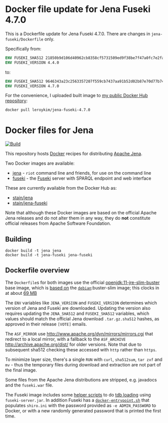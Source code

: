 # Docker file update for Jena Fuseki 4.7.0
This is a Dockerfile update for Jena Fuseki 4.7.0.
There are changes in `jena-fuseki/Dockerfile` only.

Specifically from:
```dockerfile
ENV FUSEKI_SHA512 21850b9d106d40962cb8358cf5731509ed9f38be7f47a0fc7e2fa22247d89faf7b4ef3ecb58cac590b7592b3b8340b80214ab7ca67b9d1231acb68df62b8bd3d
ENV FUSEKI_VERSION 4.4.0
```
to:
```dockerfile
ENV FUSEKI_SHA512 9646343a23c2563357207f559cb7437aa91b52d02b87e70d77b746b609e93ed0ad9dce06e072f864d53422946f24aa8ee60d9c594c1f82e8f2ab226eba56e474
ENV FUSEKI_VERSION 4.7.0
```

For the convenience, I uploaded built image to [my public Docker Hub repository](https://hub.docker.com/r/leroykim/jena-fuseki-4.7.0):
```bash
docker pull leroykim/jena-fuseki-4.7.0
```


# Docker files for Jena

[![Build](https://github.com/stain/jena-docker/actions/workflows/main.yml/badge.svg)](https://github.com/stain/jena-docker/actions/workflows/main.yml)

This repository hosts [Docker](https://www.docker.com/) recipes for distributing 
[Apache Jena](http://jena.apache.org/).

Two Docker images are available:

 - [jena](jena/) - `riot` command line and friends, for use on the command line
 - [fuseki](fuseki/) - the [Fuseki](http://jena.apache.org/documentation/fuseki2/) server with SPARQL endpoint and web interface
 
These are currently available from the Docker Hub as:

 - [stain/jena](https://hub.docker.com/r/stain/jena/)
 - [stain/jena-fuseki](https://hub.docker.com/r/stain/jena-fuseki/)

Note that although these Docker images are based on the official Apache Jena releases
and do not alter them in any way, they do **not** constitute official releases
from Apache Software Foundation.

## Building

```shell
docker build -t jena jena
docker build -t jena-fuseki jena-fuseki
```
 
## Dockerfile overview

The `Dockerfile`s for both images use the official [openjdk:11-jre-slim-buster](https://hub.docker.com/r/_/openjdk/) base image, which is [based on](https://github.com/docker-library/openjdk/blob/master/11/jre/slim/Dockerfile) the [`debian`](https://hub.docker.com/_/debian/):buster-slim image; this clocks in at about [69 MB](https://microbadger.com/images/openjdk:11-jre-slim-buster)

The `ENV` variables like `JENA_VERSION` and `FUSEKI_VERSION` determines which version of Jena and Fuseki are downloaded. Updating the version also requires updating the `JENA_SHA512` and `FUSEKI_SHA512` variables, which values should match the official Jena download `.tar.gz.sha512` hashes, as approved in their release `[VOTE]` emails.

The `ASF_MIRROR` use <http://www.apache.org/dyn/mirrors/mirrors.cgi> that redirect to a local mirror, with a fallback to the `ASF_ARCHIVE` <http://archive.apache.org/dist/> for older versions. Note that due to subsequent sha512 checking these accessed with `http` rather than `https`.

To minimize layer size, there's a single `RUN` with `curl`, `sha512sum`, `tar zxf` and `mv` - thus the temporary files during download and extraction are not part of the final image.

Some files from the Apache Jena distributions are stripped, e.g. javadocs and the `fuseki.war` file.

The Fuseki image includes some [helper scripts](jena-fuseki/load.sh) to do [tdb loading](https://jena.apache.org/documentation/tdb/commands.html) using `fuseki-server.jar`.
In addition Fuseki has a [`docker-entrypoint.sh`](https://github.com/stain/jena-docker/blob/master/jena-fuseki/docker-entrypoint.sh) that populates `shiro.ini` with the password provided as `-e ADMIN_PASSWORD` to Docker, or with a new randomly generated password that is printed the first time.

